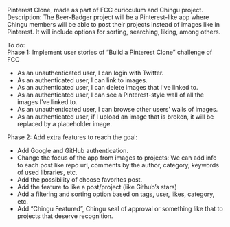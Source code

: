 Pinterest Clone, made as part of FCC curicculum and Chingu project.  
Description: The Beer-Badger project will be a Pinterest-like app where Chingu members will be able to post their projects instead of images like in Pinterest. It will include options for sorting, searching, liking, among others.  
  
To do:   
Phase 1: Implement user stories of “Build a Pinterest Clone” challenge of FCC  
 - As an unauthenticated user, I can login with Twitter.  
 - As an authenticated user, I can link to images.  
 - As an authenticated user, I can delete images that I've linked to.  
 - As an authenticated user, I can see a Pinterest-style wall of all the images I've linked to.  
 - As an unauthenticated user, I can browse other users' walls of images.  
 - As an authenticated user, if I upload an image that is broken, it will be replaced by a placeholder image.  
  
Phase 2: Add extra features to reach the goal:  
 - Add Google and GitHub authentication.  
 - Change the focus of the app from images to projects: We can add info to each post like repo url, comments by the author, category, keywords of used libraries, etc.  
 - Add the possibility of choose favorites post.  
 - Add the feature to like a post/project (like Github’s stars)  
 - Add a filtering and sorting option based on tags, user, likes, category, etc.  
 - Add “Chingu Featured”, Chingu seal of approval or something like that to projects that deserve recognition.  
